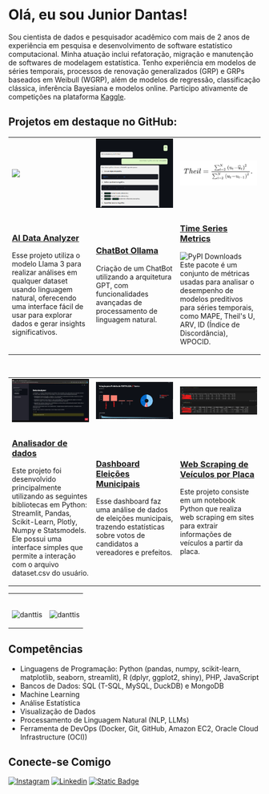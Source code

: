 # Olá, eu sou Junior Dantas!

Sou cientista de dados e pesquisador acadêmico com mais de 2 anos de experiência em pesquisa e desenvolvimento de software estatístico computacional. Minha atuação inclui refatoração, migração e manutenção de softwares de modelagem estatística. Tenho experiência em modelos de séries temporais, processos de renovação generalizados (GRP) e GRPs baseados em Weibull (WGRP), além de modelos de regressão, classificação clássica, inferência Bayesiana e modelos online. Participo ativamente de competições na plataforma [Kaggle](https://www.kaggle.com/danttis/code).

## Projetos em destaque no GitHub:
<table width="100%">
     <tr>
        <td width="33%">
            <img src="https://github.com/danttis/AI-Data-Analyzer/blob/main/example.gif?raw=true" style="width: 100%; height: auto;">
        </td>
        <td width="33%">
            <img src="https://github.com/danttis/ChatBot-Ollama/raw/main/img/img.png" style="width: 100%; height: auto;">
        </td>
        <td width="33%">
            <img src="https://github.com/danttis/timeseriesmetrics/blob/main/imgs/theil.png" style="width: 100%; height: auto;">
        </td>
    </tr>
    <tr>
        <td >
            <h3><a href="https://github.com/danttis/AI-Data-Analyzer">AI Data Analyzer</a></h3>
            <p>Esse projeto utiliza o modelo Llama 3 para realizar análises em qualquer dataset usando linguagem natural, oferecendo uma interface fácil de usar para explorar dados e gerar insights significativos.</p>
        </td>
        <td >
            <h3><a href="https://github.com/danttis/ChatBot-Ollama">ChatBot Ollama</a></h3>
            <p>Criação de um ChatBot utilizando a arquitetura GPT, com funcionalidades avançadas de processamento de linguagem natural.</p>
        </td>
        <td >
            <h3><a href="https://github.com/danttis/README-Update-Langflow">Time Series Metrics</a></h3>
            <p> <img src="https://static.pepy.tech/badge/timeseriesmetrics" alt="PyPI Downloads"> <br>Este pacote é um conjunto de métricas usadas para analisar o desempenho de modelos preditivos para séries temporais, como MAPE, Theil's U, ARV, ID (Índice de Discordância), WPOCID.</p>
        </td>
    </tr>
</table>
<br />
<table width="100%">
    <tr>
        <td width="33%">
            <img src="https://raw.githubusercontent.com/danttis/Data-Analyzer/main/img.gif" style="width: 100%; height: auto;">
        </td>
        <td width="33%">
            <img src="https://github.com/danttis/eleicoes-municipais/raw/main/example_dash.png" style="width: 100%; height: auto;">
        </td>
        <td width="33%">
            <img src="https://github.com/danttis/veiculos-placa-web-scraping/raw/main/exemplo.png" style="width: 100%; height: auto;">
        </td>
    </tr>
    <tr>
        <td >
           <h3><a href="https://github.com/danttis/Data-Analyzer">Analisador de dados</a></h3>
            <p>Este projeto foi desenvolvido principalmente utilizando as seguintes bibliotecas em Python: Streamlit, Pandas, Scikit-Learn, Plotly, Numpy e Statsmodels. Ele possui uma interface simples que permite a interação com o arquivo dataset.csv do usuário.</p>
        </td>
        <td >
            <h3><a href="https://github.com/danttis/eleicoes-municipais/">Dashboard Eleições Municipais</a></h3>
            <p>Esse dashboard faz uma análise de dados de eleições municipais, trazendo estatísticas sobre votos de candidatos a vereadores e prefeitos.</p>
        </td>
        <td >
            <h3><a href="https://github.com/danttis/veiculos-placa-web-scraping">Web Scraping de Veículos por Placa</a></h3>
            <p>Este projeto consiste em um notebook Python que realiza web scraping em sites para extrair informações de veículos a partir da placa.</p>
        </td>
    </tr>
</table>

<table width="100%">
  <td width = "50%">
  <br>
  <p align = "center"><img src="https://github-readme-stats.vercel.app/api/top-langs?username=danttis&show_icons=true&theme=onedark&locale=en&layout=compact" alt="danttis" />
  </p>
  </td>
  <td width = "50%">
  <br>
  <p align = "center"><img src="https://github-readme-stats.vercel.app/api?username=danttis&show_icons=true&theme=onedark&locale=en" alt="danttis" /></p>
  </td>
<table>

## Competências

- Linguagens de Programação: Python (pandas, numpy, scikit-learn, matplotlib, seaborn, streamlit), R (dplyr, ggplot2, shiny), PHP, JavaScript
- Bancos de Dados: SQL (T-SQL, MySQL, DuckDB) e MongoDB
- Machine Learning
- Análise Estatística
- Visualização de Dados
- Processamento de Linguagem Natural (NLP, LLMs)
- Ferramenta de DevOps (Docker, Git, GitHub, Amazon EC2, Oracle Cloud Infrastructure (OCI)) 

## Conecte-se Comigo
[![Instagram](https://img.shields.io/badge/E--mail-369?style=flat-square&logo=gmail&logoColor=Red&color=black)](mailto:contato.jrdantas@gmail.com)
[![Linkedin](https://img.shields.io/badge/linked-in-369?style=flat-square&logo=linkedin&logoColor=white&color=blue)](https://www.linkedin.com/in/danttis/)
[![Static Badge](https://img.shields.io/badge/Kaggle-10BEFF)](https://www.kaggle.com/danttis)

